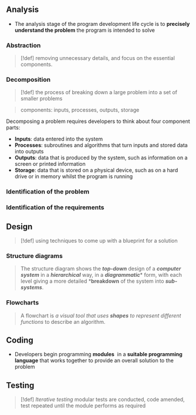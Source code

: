 
## Analysis
- The analysis stage of the program development life cycle is to **precisely understand the problem** the program is intended to solve
### Abstraction
> [!def] removing unnecessary details, and focus on the essential components.
### Decomposition
> [!def] the process of breaking down a large problem into a set of smaller problems

> components: inputs, processes, outputs, storage

Decomposing a problem requires developers to think about four component parts:
- **Inputs**: data entered into the system
- **Processes**: subroutines and algorithms that turn inputs and stored data into outputs
- **Outputs**: data that is produced by the system, such as information on a screen or printed information
- **Storage**: data that is stored on a physical device, such as on a hard drive or in memory whilst the program is running
### Identification of the problem
### Identification of the requirements

## Design
> [!def]  using techniques to come up with a blueprint for a solution
### Structure diagrams
> The structure diagram shows the ***top-down*** design of a ***computer system*** in a ***hierarchical*** way, in a ***diagrammatic**** form, with each level giving a more detailed ***breakdown** of the system into ***sub-systems***.

### Flowcharts
> A flowchart is _a visual tool that uses **shapes** to represent different functions_ to describe an algorithm.
## Coding
- Developers begin programming **modules**  in a **suitable programming language** that works together to provide an overall solution to the problem
## Testing
> [!def] *Iterative testing*
> modular tests are conducted, code amended, test repeated until the module performs as required
